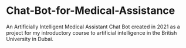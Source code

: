 # Chat-Bot-for-Medical-Assistance
An Artificially Intelligent Medical Assistant Chat Bot created in 2021 as a project for my introductory course to artificial intelligence in the British University in Dubai.
